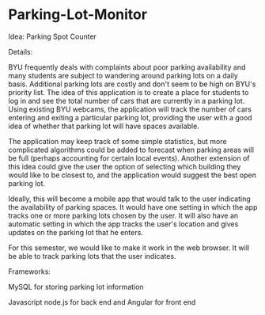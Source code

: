 Parking-Lot-Monitor
===================
Idea: Parking Spot Counter

Details:

BYU frequently deals with complaints about poor parking availability and many students are 	subject to wandering around parking lots on a daily basis. 	Additional parking lots are costly and don't seem to be high on 	BYU's priority list.
The idea of this application is to create a place for students to log in and see the total number of cars that are currently in a parking lot. Using existing BYU 	webcams, the application will track the number of cars entering and exiting a particular parking lot, providing the user with a good idea of whether that parking lot will have spaces available.

The application may keep track of some simple statistics, but more complicated algorithms could be added to forecast when parking areas will be full (perhaps accounting for certain local events).
Another extension of this idea could give the user the option of selecting which building they would like to be closest to, and the application would suggest the best open parking lot.

Ideally, this will become a mobile app that would talk to the user indicating the availability of parking spaces. It would have one setting in which the app tracks one or more parking lots chosen by the user. It will also have an automatic setting in which the app tracks the user's location and gives updates on the parking lot that he enters. 

For this semester, we would like to make it work in the web browser. It will be able to track parking lots that the user indicates.

Frameworks: 

MySQL for storing parking lot information

Javascript node.js for back end and Angular for front end
